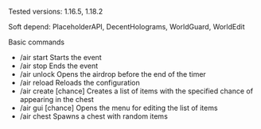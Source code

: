 Tested versions: 1.16.5, 1.18.2

Soft depend: PlaceholderAPI, DecentHolograms, WorldGuard, WorldEdit

Basic commands
- /air start Starts the event
- /air stop Ends the event
- /air unlock Opens the airdrop before the end of the timer
- /air reload Reloads the configuration
- /air create [chance] Creates a list of items with the specified chance of appearing in the chest
- /air gui [chance] Opens the menu for editing the list of items
- /air chest Spawns a chest with random items
